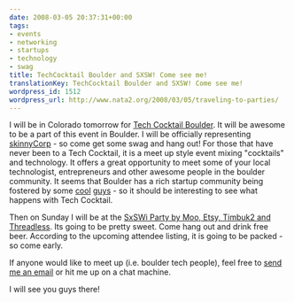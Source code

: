 ```yaml
---
date: 2008-03-05 20:37:31+00:00
tags:
- events
- networking
- startups
- technology
- swag
title: TechCocktail Boulder and SXSW! Come see me!
translationKey: TechCocktail Boulder and SXSW! Come see me!
wordpress_id: 1512
wordpress_url: http://www.nata2.org/2008/03/05/traveling-to-parties/
---
```


<p>I will be in Colorado tomorrow for <a href="http://techcocktail.com/home/2008/02/07/tech-cocktail-boulder-1/">Tech Cocktail Boulder</a>. It will be awesome to be a part of this event in Boulder. I will be officially representing <a href="http://skinnycorp.com">skinnyCorp</a> - so come get some swag and hang out! For those that have never been to a Tech Cocktail, it is a meet up style event mixing "cocktails" and technology. It offers a great opportunity to meet some of your local technologist, entrepreneurs and other awesome people in the boulder community. It seems that Boulder has a rich startup community being fostered by some <a href="http://coloradostartups.com/">cool</a> <a href="http://www.feld.com/blog/">guys</a> - so it should be interesting to see what happens with Tech Cocktail. </p>
<p>Then on Sunday I will be at the <a href="http://upcoming.yahoo.com/event/430139/">SxSWi Party by Moo, Etsy, Timbuk2 and Threadless</a>. Its going to be pretty sweet. Come hang out and drink free beer. According to the upcoming attendee listing, it is going to be packed - so come early. </p>
<p>If anyone would like to meet up (i.e. boulder tech people), feel free to <a href="http://harperreed.org/contact">send me an email</a> or hit me up on a chat machine. </p>
<p>I will see you guys there!</p>